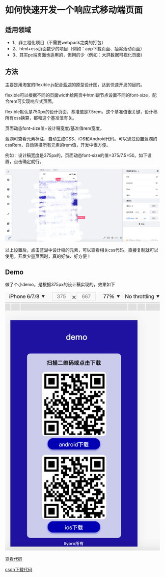 # 如何快速开发一个响应式移动端页面


## 适用领域

* 1、非工程化项目（不需要webpack之类的打包）
* 2、html+css页面数少的项目（例如：app下载页面、抽奖活动页面）
* 3、其实pc端页面也适用的，但用的少（例如：大屏数据可视化页面）

## 方法

主要是用淘宝的flexible.js配合[蓝湖](https://lanhuapp.com/)的原型设计图，达到快速开发的目的。

flexible可以根据不同的页面width给网页中html跟节点设置不同的font-size，配合rem可实现响应式页面。

flexible默认是750px的设计页面，基准值是7.5rem。这个基准值很关键，设计稿所有css换算，都和这个基准值有关。

页面动态font-size值=设计稿宽度/基准值rem宽度。

蓝湖可查看元素标注，自动生成CSS、iOS和Android代码。可以通过设置蓝湖的cssRem，自动转换所有元素的rem值，开发中很方便。

例如：设计稿宽度是375px的，页面动态font-size的值=375/7.5=50。如下设置，点击确定就行。

![](./Snip20210729_34.png)

以上设置后，点击蓝湖中设计稿的元素，可以查看相关css代码，直接复制就可以使用。开发少量页面时，真的好快、好方便！

## Demo

做了个小demo，是根据375px的设计稿实现的，效果如下

![](./Snip20210729_36.png)


[查看代码](https://github.com/liyoro/h5flexible)

[csdn下载代码](https://download.csdn.net/download/liyoro/20638552)